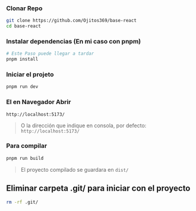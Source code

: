 ### Clonar Repo  
```bash
git clone https://github.com/Ojitos369/base-react
cd base-react
```  

  
### Instalar dependencias (En mi caso con pnpm)  
```bash
# Este Paso puede llegar a tardar
pnpm install
```  
  
  
### Iniciar el projeto  
```bash
pnpm run dev
```  
  
  
### El en Navegador Abrir  
`http://localhost:5173/`  
> O la dirección que indique en consola, por defecto: `http://localhost:5173/`  
  
  
### Para compilar  
```bash
pnpm run build
```  
  
> El proyecto compilado se guardara en `dist/`  
  
  
## Eliminar carpeta .git/ para iniciar con el proyecto     
```bash
rm -rf .git/
```